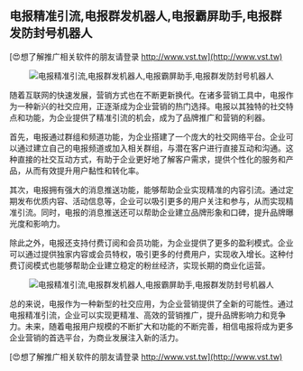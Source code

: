 ## **电报精准引流,电报群发机器人,电报霸屏助手,电报群发防封号机器人**

[😍想了解推广相关软件的朋友请登录 http://www.vst.tw](http://www.vst.tw)

 <center><img src="https://vst.tw/MP4/tuiguang/png/2.png" alt="电报精准引流,电报群发机器人,电报霸屏助手,电报群发防封号机器人"></center>

随着互联网的快速发展，营销方式也在不断更新换代。在诸多营销工具中，电报作为一种新兴的社交应用，正逐渐成为企业营销的热门选择。电报以其独特的社交特点和功能，为企业提供了精准引流的机会，成为了品牌推广和营销的利器。

首先，电报通过群组和频道功能，为企业搭建了一个庞大的社交网络平台。企业可以通过建立自己的电报频道或加入相关群组，与潜在客户进行直接互动和沟通。这种直接的社交互动方式，有助于企业更好地了解客户需求，提供个性化的服务和产品，从而有效提升用户黏性和转化率。

其次，电报拥有强大的消息推送功能，能够帮助企业实现精准的内容引流。通过定期发布优质内容、活动信息等，企业可以吸引更多的用户关注和参与，从而实现精准引流。同时，电报的消息推送还可以帮助企业建立品牌形象和口碑，提升品牌曝光度和影响力。

除此之外，电报还支持付费订阅和会员功能，为企业提供了更多的盈利模式。企业可以通过提供独家内容或会员特权，吸引更多的付费用户，实现收入增长。这种付费订阅模式也能够帮助企业建立稳定的粉丝经济，实现长期的商业化运营。

 <center><img src="https://vst.tw/MP4/tuiguang/png/8.png" alt="电报精准引流,电报群发机器人,电报霸屏助手,电报群发防封号机器人"></center>

总的来说，电报作为一种新型的社交应用，为企业营销提供了全新的可能性。通过电报精准引流，企业可以实现更精准、高效的营销推广，提升品牌影响力和竞争力。未来，随着电报用户规模的不断扩大和功能的不断完善，相信电报将成为更多企业营销的首选平台，为商业发展注入新的活力。

[😍想了解推广相关软件的朋友请登录 http://www.vst.tw](http://www.vst.tw)




